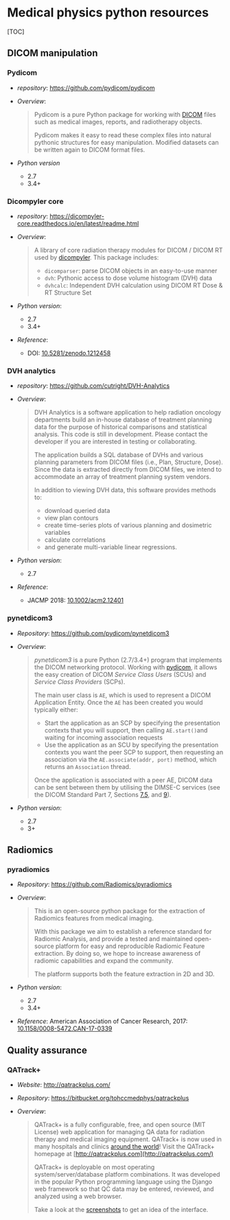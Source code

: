 ﻿# Medical physics python resources

[TOC]

## DICOM manipulation

### Pydicom

- *repository*: https://github.com/pydicom/pydicom

- *Overview*:

  > Pydicom is a pure Python package for working with [DICOM](http://en.wikipedia.org/wiki/DICOM) files such as medical images, reports, and radiotherapy objects.
  >
  > Pydicom makes it easy to read these complex files into natural pythonic structures for easy manipulation. Modified datasets can be written again to DICOM format files.

- *Python version*

  - 2.7
  - 3.4+

### Dicompyler core 

- *repository*: https://dicompyler-core.readthedocs.io/en/latest/readme.html

- *Overview*:

  > A library of core radiation therapy modules for DICOM / DICOM RT used by [dicompyler](http://www.dicompyler.com/). This package includes:
  >
  > - `dicomparser`: parse DICOM objects in an easy-to-use manner
  > - `dvh`: Pythonic access to dose volume histogram (DVH) data
  > - `dvhcalc`: Independent DVH calculation using DICOM RT Dose & RT Structure Set

- *Python version*:
  - 2.7
  - 3.4+

- *Reference*:

  - DOI: [10.5281/zenodo.1212458](https://zenodo.org/record/1212458#.W1XqFnZKh5E)

### DVH analytics

- *repository*: https://github.com/cutright/DVH-Analytics

- *Overview*:

  > DVH Analytics is a software application to help radiation oncology departments build an in-house database of treatment planning data for the purpose of historical comparisons and statistical analysis. This code is still in development. Please contact the developer if you are interested in testing or collaborating.
  >
  > The application builds a SQL database of DVHs and various planning parameters from DICOM files (i.e., Plan, Structure, Dose). Since the data is extracted directly from DICOM files, we intend to accommodate an array of treatment planning system vendors.
  >
  > In addition to viewing DVH data, this software provides methods to:
  > - download queried data
  > - view plan contours
  > - create time-series plots of various planning and dosimetric variables
  > - calculate correlations
  > - and generate multi-variable linear regressions.

- *Python version*:

  - 2.7

- *Reference*:

  - JACMP 2018: [10.1002/acm2.12401](https://aapm.onlinelibrary.wiley.com/doi/abs/10.1002/acm2.12401)

### pynetdicom3

- *Repository*: https://github.com/pydicom/pynetdicom3

- *Overview*:

  > *pynetdicom3* is a pure Python (2.7/3.4+) program that implements the DICOM 
  > networking protocol. Working with [pydicom](https://github.com/pydicom/pydicom), it allows the easy creation of DICOM *Service Class Users* (SCUs) and *Service Class Providers* (SCPs).
  >
  > The main user class is `AE`, which is used to represent a DICOM Application Entity. Once the `AE` has been created you would typically either:
  > - Start the application as an SCP by specifying the presentation contexts that you will support, then calling `AE.start()`and waiting for incoming association requests
  > - Use the application as an SCU by specifying the presentation contexts you want the peer SCP to support, then requesting an association via the `AE.associate(addr, port)` method, which returns an `Association` thread.
  >
  > Once the application is associated with a peer AE, DICOM data can be sent between them by utilising the DIMSE-C services (see the DICOM Standard Part 7, Sections [7.5](http://dicom.nema.org/medical/dicom/current/output/html/part07.html#sect_7.5), and [9](http://dicom.nema.org/medical/dicom/current/output/html/part07.html#chapter_9)).

- *Python version*:

  - 2.7
  - 3+

## Radiomics

### pyradiomics

- *Repository*: https://github.com/Radiomics/pyradiomics

- *Overview*: 

  > This is an open-source python package for the extraction of Radiomics features from medical imaging.
  >
  > With this package we aim to establish a reference standard for Radiomic Analysis, and provide a tested and maintained open-source platform for easy and reproducible Radiomic Feature extraction. By doing so, we hope to increase awareness of radiomic capabilities and expand the community.
  >
  > The platform supports both the feature extraction in 2D and 3D.

- *Python version*:

  - 2.7
  - 3.4+

- *Reference*: American Association of Cancer Research, 2017: [10.1158/0008-5472.CAN-17-0339](http://cancerres.aacrjournals.org/content/77/21/e104)



## Quality assurance

### QATrack+

- *Website*: http://qatrackplus.com/

- *Repository*: https://bitbucket.org/tohccmedphys/qatrackplus

- *Overview*:

  > QATrack+ is a fully configurable, free, and open source (MIT License) web application for managing QA data for radiation therapy and medical imaging equipment. QATrack+ is now used in many hospitals and clinics [around the world](http://qatrackplus.com/#whos-using)! Visit the QATrack+ homepage at [http://qatrackplus.com](http://qatrackplus.com/)
  >
  > QATrack+ is deployable on most operating system/server/database platform combinations. It was developed in the popular Python programming language using the Django web framework so that QC data may be entered, reviewed, and analyzed using a web browser.
  >
  > Take a look at the [screenshots](https://bitbucket.org/tohccmedphys/qatrackplus/wiki/screenshots) to get an idea of the interface.


